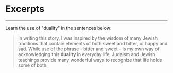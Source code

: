 # Excerpts

---

Learn the use of "duality" in the sentences below:

> In writing this story, I was inspired by the wisdom of many Jewish traditions that contain elements of both sweet and bitter, or happy and sad. While use of the phrase - bitter and sweet - is my own way of acknowledging this **duality** in everyday life, Judaism and Jewish teachings provide many wonderful ways to recognize that life holds some of both.
